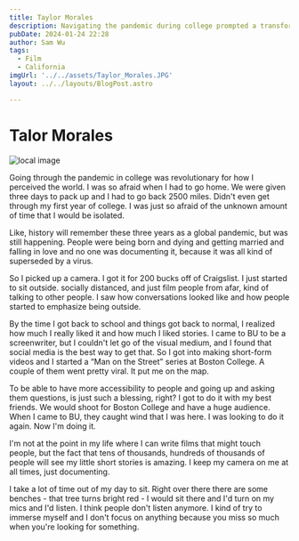 ```yaml
---
title: Taylor Morales
description: Navigating the pandemic during college prompted a transformative shift in perception, leading Taylor to pick up a camera.
pubDate: 2024-01-24 22:28
author: Sam Wu
tags:
  - Film
  - California
imgUrl: '../../assets/Taylor_Morales.JPG'
layout: ../../layouts/BlogPost.astro

---
```

# Talor Morales

![local image](../../assets/Taylor_Morales.JPG)

Going through the pandemic in college was revolutionary for how I perceived the world. I was so afraid when I had to go home. We were given three days to pack up and I had to go back 2500 miles. Didn't even get through my first year of college. I was just so afraid of the unknown amount of time that I would be isolated.

Like, history will remember these three years as a global pandemic, but was still happening. People were being born and dying and getting married and falling in love and no one was documenting it, because it was all kind of superseded by a virus.

So I picked up a camera. I got it for 200 bucks off of Craigslist. I just started to sit outside. socially distanced, and just film people from afar, kind of talking to other people. I saw how conversations looked like and how people started to emphasize being outside. 

By the time I got back to school and things got back to normal, I realized how much I really liked it and how much I liked stories. I came to BU to be a screenwriter, but I couldn't let go of the visual medium, and I found that social media is the best way to get that. So I got into making short-form videos and I started a “Man on the Street” series at Boston College. A couple of them went pretty viral. It put me on the map.

To be able to have more accessibility to people and going up and asking them questions, is just such a blessing, right? I got to do it with my best friends. We would shoot for Boston College and have a huge audience. When I came to BU, they caught wind that I was here. I was looking to do it again. Now I'm doing it.

I'm not at the point in my life where I can write films that might touch people, but the fact that tens of thousands, hundreds of thousands of people will see my little short stories is amazing. I keep my camera on me at all times, just documenting.

I take a lot of time out of my day to sit. Right over there there are some benches - that tree turns bright red - I would sit there and I'd turn on my mics and I'd listen. I think people don't listen anymore. I kind of try to immerse myself and I don't focus on anything because you miss so much when you're looking for something.
